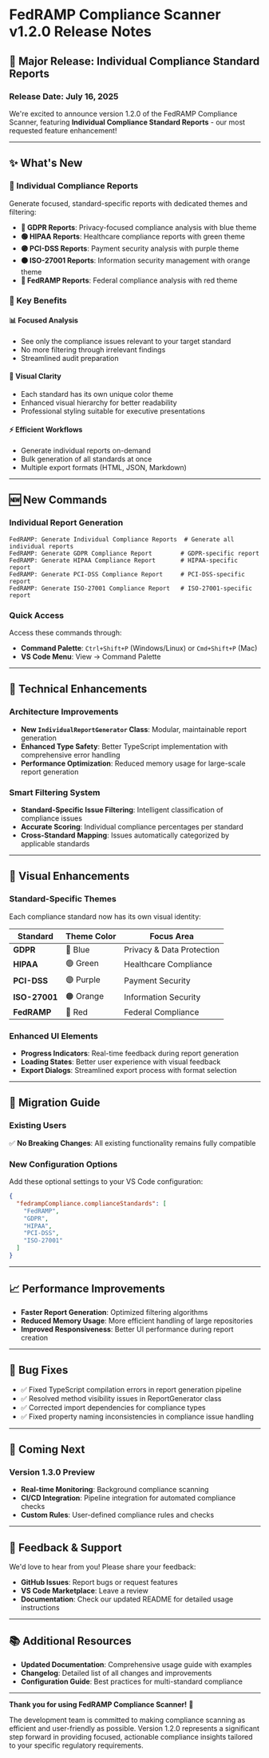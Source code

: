 # FedRAMP Compliance Scanner v1.2.0 Release Notes

## 🚀 Major Release: Individual Compliance Standard Reports

### Release Date: July 16, 2025

We're excited to announce version 1.2.0 of the FedRAMP Compliance Scanner, featuring **Individual Compliance Standard Reports** - our most requested feature enhancement!

---

## ✨ What's New

### 🎯 Individual Compliance Reports
Generate focused, standard-specific reports with dedicated themes and filtering:

- **🔵 GDPR Reports**: Privacy-focused compliance analysis with blue theme
- **🟢 HIPAA Reports**: Healthcare compliance reports with green theme  
- **🟣 PCI-DSS Reports**: Payment security analysis with purple theme
- **🟠 ISO-27001 Reports**: Information security management with orange theme
- **🔴 FedRAMP Reports**: Federal compliance analysis with red theme

### 🌟 Key Benefits

#### 📊 **Focused Analysis**
- See only the compliance issues relevant to your target standard
- No more filtering through irrelevant findings
- Streamlined audit preparation

#### 🎨 **Visual Clarity**
- Each standard has its own unique color theme
- Enhanced visual hierarchy for better readability
- Professional styling suitable for executive presentations

#### ⚡ **Efficient Workflows**
- Generate individual reports on-demand
- Bulk generation of all standards at once
- Multiple export formats (HTML, JSON, Markdown)

---

## 🆕 New Commands

### Individual Report Generation
```
FedRAMP: Generate Individual Compliance Reports  # Generate all individual reports
FedRAMP: Generate GDPR Compliance Report        # GDPR-specific report
FedRAMP: Generate HIPAA Compliance Report       # HIPAA-specific report
FedRAMP: Generate PCI-DSS Compliance Report     # PCI-DSS-specific report
FedRAMP: Generate ISO-27001 Compliance Report   # ISO-27001-specific report
```

### Quick Access
Access these commands through:
- **Command Palette**: `Ctrl+Shift+P` (Windows/Linux) or `Cmd+Shift+P` (Mac)
- **VS Code Menu**: View → Command Palette

---

## 🔧 Technical Enhancements

### Architecture Improvements
- **New `IndividualReportGenerator` Class**: Modular, maintainable report generation
- **Enhanced Type Safety**: Better TypeScript implementation with comprehensive error handling
- **Performance Optimization**: Reduced memory usage for large-scale report generation

### Smart Filtering System
- **Standard-Specific Issue Filtering**: Intelligent classification of compliance issues
- **Accurate Scoring**: Individual compliance percentages per standard
- **Cross-Standard Mapping**: Issues automatically categorized by applicable standards

---

## 🎨 Visual Enhancements

### Standard-Specific Themes
Each compliance standard now has its own visual identity:

| Standard | Theme Color | Focus Area |
|----------|-------------|------------|
| **GDPR** | 🔵 Blue | Privacy & Data Protection |
| **HIPAA** | 🟢 Green | Healthcare Compliance |
| **PCI-DSS** | 🟣 Purple | Payment Security |
| **ISO-27001** | 🟠 Orange | Information Security |
| **FedRAMP** | 🔴 Red | Federal Compliance |

### Enhanced UI Elements
- **Progress Indicators**: Real-time feedback during report generation
- **Loading States**: Better user experience with visual feedback
- **Export Dialogs**: Streamlined export process with format selection

---

## 🔄 Migration Guide

### Existing Users
✅ **No Breaking Changes**: All existing functionality remains fully compatible

### New Configuration Options
Add these optional settings to your VS Code configuration:

```json
{
  "fedrampCompliance.complianceStandards": [
    "FedRAMP",
    "GDPR", 
    "HIPAA",
    "PCI-DSS",
    "ISO-27001"
  ]
}
```

---

## 📈 Performance Improvements

- **Faster Report Generation**: Optimized filtering algorithms
- **Reduced Memory Usage**: More efficient handling of large repositories
- **Improved Responsiveness**: Better UI performance during report creation

---

## 🐛 Bug Fixes

- ✅ Fixed TypeScript compilation errors in report generation pipeline
- ✅ Resolved method visibility issues in ReportGenerator class
- ✅ Corrected import dependencies for compliance types
- ✅ Fixed property naming inconsistencies in compliance issue handling

---

## 🔮 Coming Next

### Version 1.3.0 Preview
- **Real-time Monitoring**: Background compliance scanning
- **CI/CD Integration**: Pipeline integration for automated compliance checks
- **Custom Rules**: User-defined compliance rules and checks

---

## 🤝 Feedback & Support

We'd love to hear from you! Please share your feedback:

- **GitHub Issues**: Report bugs or request features
- **VS Code Marketplace**: Leave a review
- **Documentation**: Check our updated README for detailed usage instructions

---

## 📚 Additional Resources

- **Updated Documentation**: Comprehensive usage guide with examples
- **Changelog**: Detailed list of all changes and improvements
- **Configuration Guide**: Best practices for multi-standard compliance

---

**Thank you for using FedRAMP Compliance Scanner!** 🙏

The development team is committed to making compliance scanning as efficient and user-friendly as possible. Version 1.2.0 represents a significant step forward in providing focused, actionable compliance insights tailored to your specific regulatory requirements.

